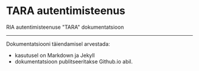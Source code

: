 # TARA autentimisteenus

RIA autentimisteenuse "TARA" dokumentatsioon

----

Dokumentatsiooni täiendamisel arvestada:
- kasutusel on Markdown ja Jekyll
- dokumentatsioon publitseeritakse Github.io abil.



